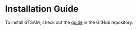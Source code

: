 # Installation Guide

To install GTSAM, check out the [guide](https://github.com/borglab/gtsam/blob/develop/INSTALL.md) in the GitHub repository.